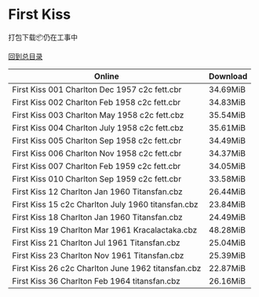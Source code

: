 # First Kiss

打包下载📦仍在工事中

[回到总目录](/Catalogs.md)







Online | Download
--- | ---
First Kiss 001 Charlton Dec 1957 c2c fett.cbr | 34.69MiB
First Kiss 002 Charlton Feb 1958 c2c fett.cbr | 34.83MiB
First Kiss 003 Charlton May 1958 c2c fett.cbz | 35.54MiB
First Kiss 004 Charlton July 1958 c2c fett.cbz | 35.61MiB
First Kiss 005 Charlton Sep 1958 c2c fett.cbr | 34.49MiB
First Kiss 006 Charlton Nov 1958 c2c fett.cbr | 34.37MiB
First Kiss 007 Charlton Feb 1959 c2c fett.cbr | 34.05MiB
First Kiss 010 Charlton Sep 1959 c2c fett.cbr | 33.58MiB
First Kiss 12 Charlton Jan 1960 Titansfan.cbz | 26.44MiB
First Kiss 15 c2c Charlton July 1960 titansfan.cbz | 23.84MiB
First Kiss 18 Charlton Jan 1960 Titansfan.cbz | 24.49MiB
First Kiss 19 Charlton Mar 1961 Kracalactaka.cbz | 48.28MiB
First Kiss 21 Charlton Jul 1961 Titansfan.cbz | 25.04MiB
First Kiss 23 Charlton Nov 1961 Titansfan.cbz | 25.39MiB
First Kiss 26 c2c Charlton June 1962 titansfan.cbz | 22.87MiB
First Kiss 36 Charlton Feb 1964 titansfan.cbz | 26.16MiB